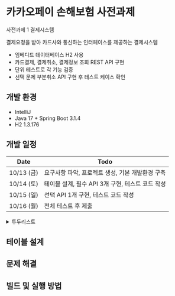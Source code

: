 # 카카오페이 손해보험 사전과제
사전과제 1 결제시스템

결제요청을 받아 카드사와 통신하는 인터페이스를 제공하는 결제시스템
- 임베디드 데이터베이스 H2 사용
- 카드결제, 결제취소, 결제정보 조회 REST API 구현
- 단위 테스트로 각 기능 검증
- 선택 문제 부분취소 API 구현 후 테스트 케이스 확인

## 개발 환경
- IntelliJ
- Java 17 + Spring Boot 3.1.4
- H2 1.3.176

## 개발 일정
| Date | Todo |
|------|------|
| 10/13 (금) | 요구사항 파악, 프로젝트 생성, 기본 개발환경 구축 |
| 10/14 (토) | 테이블 설계, 필수 API 3개 구현, 테스트 코드 작성 |
| 10/15 (일) | 선택 API 1개 구현, 테스트 코드 작성 |
| 10/16 (월) | 전체 테스트 후 제출 |

<details>
<summary>투두리스트</summary>

- [x] 요구사항 파악
- [x] 프로젝트 생성
- [ ] 기본 개발환경 구축
  - [x] gitignore 파일 생성
  - [x] readme 파일 생성
  - [x] h2 데이터베이스 연동
  - [ ] swagger 연동
- [ ] 테이블 설계
- [ ] 필수 API 3개 구현
  - [ ] 카드 결제 API
  - [ ] 결제 취소 API
  - [ ] 결제 정보조회 API
- [ ] 필수 API 테스트 코드 작성
  - [ ] 카드 결제 API
  - [ ] 결제 취소 API
  - [ ] 결제 정보조회 API
- [ ] 선택 API 1개 구현
  - [ ] 부분 취소 API
- [ ] 선택 API 테스트 코드 작성
  - [ ] 부분 취소 API
- [ ] 전체 테스트 후 제출
  - [ ] 요구사항 검토
  - [ ] 전체 테스트
  - [ ] 제출
</details>

## 테이블 설계

## 문제 해결

## 빌드 및 실행 방법
